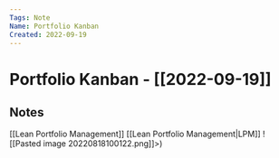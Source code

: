 ```yaml
---
Tags: Note
Name: Portfolio Kanban
Created: 2022-09-19
---
```

# Portfolio Kanban - [[2022-09-19]]
## Notes
[[Lean Portfolio Management]] [[Lean Portfolio Management|LPM]]
![[Pasted image 20220818100122.png]]>)